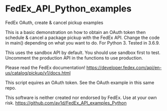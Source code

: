 # FedEx_API_Python_examples
 FedEx OAuth, create & cancel pickup examples


This is a basic demonstration on how to obtain an OAuth token then
schedule & cancel a package pickup with the FedEx API.
Change the code in main() depending on what you want to do.
For Python 3. Tested in 3.6.9.

This uses the sandbox API by default. You should use sandbox first to test.
Uncomment the production API in the functions to use production.

Please read the FedEx documentation!
https://developer.fedex.com/api/en-us/catalog/pickup/v1/docs.html

This script equires an OAuth token. See the OAuth example in this same repo.

This software is neither created nor endorsed by FedEx.
Use at your own risk.
https://github.com/av1d/FedEx_API_examples_Python
